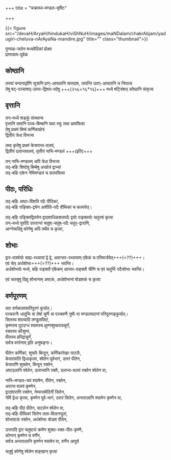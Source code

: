 +++
title = "चक्राब्ज-मण्डल-सृष्टिः"

+++

{{< figure src="/devaH/AryaH/hindukaH/viShNuH/images/maNDalam/chakrAbjam/yadugiri-cheluva-nArAyaNa-mandire.jpg" title="" class="thumbnail">}}

पुण्याह-जलेन मध्यवेदिकां प्रोक्ष्य  
प्राणायाम-पूर्वकं

## कोष्ठानि
तस्यां चन्दनार्द्राणि सूत्राणि प्राग्-आयतानि सप्तदश, तावन्ति उदग्-आयतानि च निपात्य  
तेषु षट्-पञ्चाशद्-उत्तर-द्विशत-पदेषु +++(२५६=१६*१६)+++ मध्ये षट्त्रिंशत् कोष्ठानि संसृज्य

## वृत्तानि
तन्-मध्ये शङ्कुं संस्थाप्य   
वृत्तानि समानि पञ्च-बिम्बानि यथा स्युः तथा भ्रामयित्वा  
तेषु प्रथमं बिम्बं कर्णिकाक्षेत्रं  
द्वितीयं त्रेधा विभज्य

तथा कृतेषु प्रथमं केसरान्त-वलयं,  
द्वितीयं दलान्तवलयं,
तृतीयं नाभि-मण्डलं +++(इति)+++

तन् नाभि-मण्डलम् अपि त्रेधा विभज्य  
तद्-बहिः शिष्टेषु बिम्बेषु अरक्षेत्रं द्वाभ्यां  
तद्-बहिः एकेन नेमिमण्डलं च कल्पयित्वा

## पीठः, परिधिः
तद्-बहिः अष्टा-विंशति पदैः पीठिकां,  
तद्-बहिः पङ्क्ति-द्वयेन अशीति-पदैः वीथिकां च कल्पयेत्।

तद्-बहिः पङ्क्तिद्वितयेन द्वादशाधिकशतपदैः द्वयोः पङ्क्तयोः चतुरश्रं कृत्वा  
तन्-मध्ये पूर्वादि उत्तरान्तं चतुश्-चतुष्-पदैः चतुर्-द्वाराणि,  
आग्नेयादिषु कोणेषु अपि तथैव च कृत्वा,

## शोभाः
द्वार-पार्श्वयोः बाह्य-रथ्यायां द्वे द्वे, अवान्तर-रथ्यायाम् एकैकं च परिमार्जयेत्+++(=??)+++।  
एवं चेत् अर्धशोभाः+++(=??)+++ भवन्ति।  
अर्धशोभयोः मध्ये, बहिः पङ्क्तौ एकैकम् आन्तर-पङ्क्तौ त्रीणि च एवं चतुर्भिः पदैःशोभाः भवन्ति।

एवं चतसृषु दिक्षु शोभानाम् अष्टकं, अर्धशोभानां षोडशकं च कृत्वा

## वर्णपूरणम्
ततः वर्णकलापपरिपूरणं कुर्यात्।   
पञ्चरत्नैः धातुभिः वा तेषां चूर्णैः वा पञ्चवर्णैः पुष्पैः वा मण्डलपदानां परिपूरणङ्कुर्यात्।  
सितस्य शाल्यादि तण्डुलपिष्टं,  
कृष्णस्य पुटदग्धं श्यामस्य क्षुण्णशुष्कपत्रचूर्णं,  
रक्तस्य कौसुम्भं,  
पीतस्य हरिद्राचूर्णं,  
सर्वत्र वर्णानाम् इति अनुषङ्गाः।

पीतेन कर्णिकां, शुक्लैः बिन्दून्, कर्णिकारेखाः पाटलैः,  
केसरावलिं द्विधाकृत्वा, श्वेतेन पूर्वभागं, उत्तरं पीतेन,  
केसराणि शुक्लेन, बिन्दून् रक्तेन,  
अष्टदलानि श्वेतेन, दलान्तानि रक्तैः, दलान्त-वलयं रक्तेन श्वेतेन वा,

नाभि-मण्डल-त्रयं श्यामेन, पीतेन, रक्तेन,  
अरान्त वलयं कृष्णेन,  
द्वादशाराणि रक्तेन, नेम्यन्तमेदिनीं सितेन,  
नेमिं द्वेधा कृत्वा, कृष्णेन पूर्व-भागं, उत्तरं सितेन, अन्तरालानि श्यामेन कृष्णेन वा,

तद्-बहिः पीठं पीतेन, पाटलेन श्वेतेन वा,  
तद्-बहिः वीथिकां सितेन लता-वितानयुतां,  
शोभाष्टकं रक्तेन, अर्धशोभाः षोडश पीतेन,

उत्तरादि द्वार चतुष्टयं क्रमेण शुक्ल-रक्त-पीत-कृष्णैः,  
कोणान् कृष्णेन च वर्णेन,  
सर्वत्र अन्तरालानि कृष्णेन श्यामेन वा, वर्णेन आपूर्य

चतुर्षु कोणेषु श्वेतेन शङ्खान् कृत्वा  
